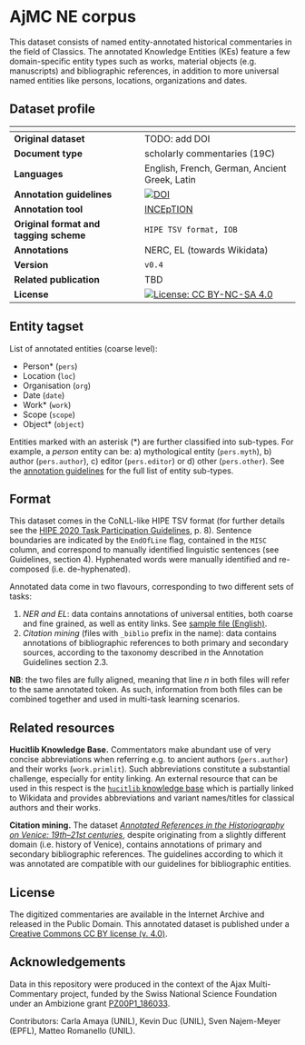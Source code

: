 # AjMC NE corpus

This dataset consists of named entity-annotated historical commentaries in the field of Classics. The annotated Knowledge Entities (KEs) feature a few domain-specific entity types such as works, material objects (e.g. manuscripts) and bibliographic references, in addition to more universal named entities like persons, locations, organizations and dates.

## Dataset profile

| <!-- -->    | <!-- -->    |
|-------------|-------------|
| **Original dataset**    | TODO: add DOI |
| **Document type**       | scholarly commentaries (19C) |
| **Languages**           | English, French,  German, Ancient Greek, Latin |
| **Annotation guidelines** |[![DOI](https://zenodo.org/badge/DOI/10.5281/zenodo.3585750.svg)](https://doi.org/10.5281/zenodo.3585750)|
| **Annotation tool**     | [INCEpTION](https://inception-project.github.io/) |
| **Original format and tagging scheme** |`HIPE TSV format, IOB` |
| **Annotations**          | NERC, EL (towards Wikidata) |
| **Version**   | `v0.4` |
| **Related publication**               |TBD|
| **License** | [![License: CC BY-NC-SA 4.0](https://img.shields.io/badge/License-CC_BY--NC--SA_4.0-lightgrey.svg)](https://creativecommons.org/licenses/by-nc-sa/4.0/)|

## Entity tagset

List of annotated entities (coarse level):
- Person\* (`pers`)
- Location (`loc`)
- Organisation (`org`)
- Date (`date`)
- Work\* (`work`)
- Scope (`scope`)
- Object\* (`object`)

Entities marked with an asterisk (\*) are further classified into sub-types. For example, a *person* entity can be: a) mythological entity (`pers.myth`), b) author (`pers.author`), c) editor (`pers.editor`) or d) other (`pers.other`). See the [annotation guidelines](./annotation-guidelines-classics-KEs.pdf) for the full list of entity sub-types.

## Format

This dataset comes in the CoNLL-like HIPE TSV format (for further details see the [HIPE 2020 Task Participation Guidelines](https://doi.org/10.5281/zenodo.3677171), p. 8). Sentence boundaries are indicated by the `EndOfLine` flag, contained in the `MISC` column, and correspond to manually identified linguistic sentences (see Guidelines, section 4). Hyphenated words were manually identified and re-composed (i.e. de-hyphenated).

Annotated data come in two flavours, corresponding to two different sets of tasks: 
1) *NER and EL*: data contains annotations of universal entities, both coarse and fine grained, as well as entity links. See [sample file (English)](v0.1/HIPE-2022-ajmc-v0.1-sample-en.tsv).
2) *Citation mining* (files with `_biblio` prefix in the name): data contains annotations of bibliographic references to both primary and secondary sources, according to the taxonomy described in the Annotation Guidelines section 2.3. 

**NB**: the two files are fully aligned, meaning that line *n* in both files will refer to the same annotated token. As such, information from both files can be combined together and used in multi-task learning scenarios. 

## Related resources

**Hucitlib Knowledge Base.** Commentators make abundant use of very concise abbreviations when referring e.g. to ancient authors (`pers.author`) and their works (`work.primlit`). Such abbreviations constitute a substantial challenge, especially for entity linking. An external resource that can be used in this respect is the [`hucitlib` knowledge base](https://hucitlib.readthedocs.io/) which is partially linked to Wikidata and provides abbreviations and variant names/titles for classical authors and their works.  

**Citation mining.** The dataset [*Annotated References in the Historiography on Venice: 19th–21st centuries*](http://doi.org/10.5334/johd.9), despite originating from a slightly different domain (i.e. history of Venice), contains annotations of primary and secondary bibliographic references. The guidelines according to which it was annotated are compatible with our guidelines for bibliographic entities.

## License

The digitized commentaries are available in the Internet Archive and released in the Public Domain. This annotated dataset is published under a [Creative Commons CC BY license (v. 4.0)](https://creativecommons.org/licenses/by/4.0/). 

## Acknowledgements

Data in this repository were produced in the context of the Ajax Multi-Commentary project, funded by the Swiss National Science Foundation under an Ambizione grant [PZ00P1\_186033](http://p3.snf.ch/project-186033).

Contributors: Carla Amaya (UNIL), Kevin Duc (UNIL), Sven Najem-Meyer (EPFL), Matteo Romanello (UNIL).
